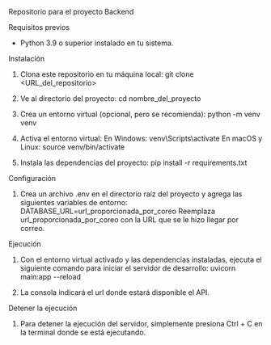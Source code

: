 Repositorio para el proyecto Backend

Requisitos previos
- Python 3.9 o superior instalado en tu sistema.

Instalación
1. Clona este repositorio en tu máquina local:
    git clone <URL_del_repositorio>

2. Ve al directorio del proyecto:
    cd nombre_del_proyecto

3. Crea un entorno virtual (opcional, pero se recomienda):
    python -m venv venv

4. Activa el entorno virtual:
    En Windows:
        venv\Scripts\activate
    En macOS y Linux:
        source venv/bin/activate

5. Instala las dependencias del proyecto:
    pip install -r requirements.txt

Configuración
1. Crea un archivo .env en el directorio raíz del proyecto y agrega las siguientes variables de entorno:
    DATABASE_URL=url_proporcionada_por_coreo
Reemplaza url_proporcionada_por_coreo con la URL que se le hizo llegar por correo.

Ejecución
1. Con el entorno virtual activado y las dependencias instaladas, ejecuta el siguiente comando para iniciar el servidor de desarrollo:
    uvicorn main:app --reload

2. La consola indicará el url donde estará disponible el API.

Detener la ejecución
1. Para detener la ejecución del servidor, simplemente presiona Ctrl + C en la terminal donde se está ejecutando.
